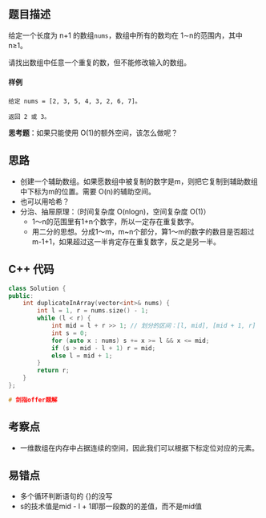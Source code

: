 ## 题目描述

给定一个长度为 n+1 的数组`nums`，数组中所有的数均在 1∼n的范围内，其中 n≥1。

请找出数组中任意一个重复的数，但不能修改输入的数组。

#### 样例

```
给定 nums = [2, 3, 5, 4, 3, 2, 6, 7]。

返回 2 或 3。
```

**思考题**：如果只能使用 O(1)的额外空间，该怎么做呢？

## 思路

- 创建一个辅助数组。如果愿数组中被复制的数字是m，则把它复制到辅助数组中下标为m的位置。需要 O(n)的辅助空间。
- 也可以用哈希？
- 分治、抽屉原理：（时间复杂度 O(nlogn)，空间复杂度 O(1)）
  - 1～n的范围里有1+n个数字，所以一定存在重复数字。
  - 用二分的思想。分成1～m，m~n个部分，算1～m的数字的数目是否超过m-1+1，如果超过这一半肯定存在重复数字，反之是另一半。

## C++ 代码

```c++
class Solution {
public:
    int duplicateInArray(vector<int>& nums) {
        int l = 1, r = nums.size() - 1;
        while (l < r) {
            int mid = l + r >> 1; // 划分的区间：[l, mid], [mid + 1, r]
            int s = 0;
            for (auto x : nums) s += x >= l && x <= mid;
            if (s > mid - l + 1) r = mid;
            else l = mid + 1;
        }
        return r;
    }
};
```


```c++
# 剑指offer题解

```

## 考察点

- 一维数组在内存中占据连续的空间，因此我们可以根据下标定位对应的元素。

## 易错点

- 多个循环判断语句的 {}的没写
- s的技术值是mid - l  + 1即那一段数的的差值，而不是mid值